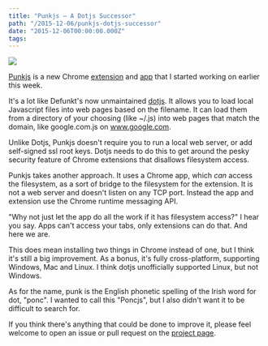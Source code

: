 ```yaml
---
title: "Punkjs — A Dotjs Successor"
path: "/2015-12-06/punkjs-dotjs-successor"
date: "2015-12-06T00:00:00.000Z"
tags:
---
```


[![](https://raw.githubusercontent.com/kudos/punkjs/master/assets/logo-256.png)](https://github.com/kudos/punkjs)

[Punkjs](https://github.com/kudos/punkjs) is a new Chrome [extension](https://chrome.google.com/webstore/detail/dkjpmglejjkidbgnokkgkiablgbdabpk) and [app](https://chrome.google.com/webstore/detail/ecnapnimgoienbogbgcmchpgjbgeaobk) that I started working on earlier this week.

It's a lot like Defunkt's now unmaintained [dotjs](https://github.com/defunkt/dotjs). It allows you to load local Javascript files into web pages based on the filename. It can load them from a directory of your choosing (like ~/.js) into web pages that match the domain, like google.com.js on www.google.com.

<!-- more -->

Unlike Dotjs, Punkjs doesn't require you to run a local web server, or add self-signed ssl root keys. Dotjs needs to do this to get around the pesky security feature of Chrome extensions that disallows filesystem access.

Punkjs takes another approach. It uses a Chrome app, which *can* access the filesystem, as a sort of bridge to the filesystem for the extension. It is not a web server and doesn't listen on any TCP port. Instead the app and extension use the Chrome runtime messaging API.

"Why not just let the app do all the work if it has filesystem access?" I hear you say. Apps can't access your tabs, only extensions can do that. And here we are.

This does mean installing two things in Chrome instead of one, but I think it's still a big improvement. As a bonus, it's fully cross-platform, supporting Windows, Mac and Linux. I think dotjs unofficially supported Linux, but not Windows.

As for the name, punk is the English phonetic spelling of the Irish word for dot, "ponc". I wanted to call this "Poncjs", but I also didn't want it to be difficult to search for.

If you think there's anything that could be done to improve it, please feel welcome to open an issue or pull request on the [project page](https://github.com/kudos/punkjs).
